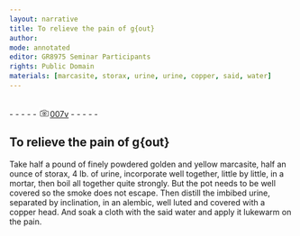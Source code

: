 ```yaml
---
layout: narrative
title: To relieve the pain of g{out}
author:
mode: annotated
editor: GR8975 Seminar Participants
rights: Public Domain
materials: [marcasite, storax, urine, urine, copper, said, water]
---
```


 <br/>- - - - - <a href="http://gallica.bnf.fr/ark:/12148/btv1b10500001g/f20.image"><img src="../assets/photo-icon.png" alt="folio image: " style="display:inline-block; margin-bottom:-3px;"/>007v</a> - - - - - <br/> 
## To relieve the pain of g{out}

 
   Take half a pound of finely powdered golden and yellow marcasite, half an ounce of storax, 4 lb. of urine, incorporate well together, little by little, in a mortar, then boil all together quite strongly. But the pot needs to be well covered so the smoke does not escape. Then distill the imbibed urine, separated by inclination, in an alembic, well luted and covered with a copper head. And soak a cloth with the said water and apply it lukewarm on the pain. 
 